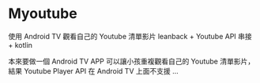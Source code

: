 # Myoutube
使用 Android TV 觀看自己的 Youtube 清單影片
leanback + Youtube API 串接 + kotlin

本來要做一個 Android TV APP 可以讓小孩重複觀看自己的 Youtube 清單影片，結果 Youtube Player API 在 Android TV 上面不支援 ...
